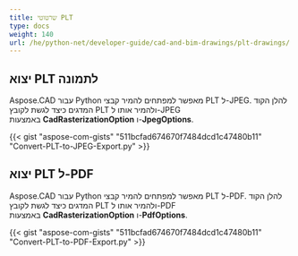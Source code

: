 ```yaml
---
title: שרטוטי PLT
type: docs
weight: 140
url: /he/python-net/developer-guide/cad-and-bim-drawings/plt-drawings/
---
```


## **יצוא PLT לתמונה**

Aspose.CAD עבור Python מאפשר למפתחים להמיר קבצי PLT ל-JPEG. להלן הקוד המדגים כיצד לגשת לקובץ PLT ולהמיר אותו ל-JPEG באמצעות **CadRasterizationOption** ו-**JpegOptions**.

{{< gist "aspose-com-gists" "511bcfad674670f7484dcd1c47480b11" "Convert-PLT-to-JPEG-Export.py" >}}

## **יצוא PLT ל-PDF**

Aspose.CAD עבור Python מאפשר למפתחים להמיר קבצי PLT ל-PDF. להלן הקוד המדגים כיצד לגשת לקובץ PLT ולהמיר אותו ל-PDF באמצעות **CadRasterizationOption** ו-**PdfOptions**.

{{< gist "aspose-com-gists" "511bcfad674670f7484dcd1c47480b11" "Convert-PLT-to-PDF-Export.py" >}}

